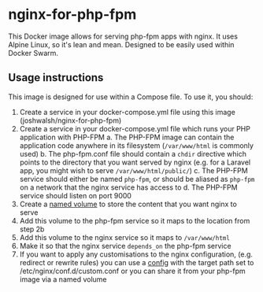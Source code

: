 # nginx-for-php-fpm

This Docker image allows for serving php-fpm apps with nginx. It uses Alpine Linux, so it's lean and mean. Designed to be easily used within Docker Swarm.

## Usage instructions

This image is designed for use within a Compose file. To use it, you should:

1. Create a service in your docker-compose.yml file using this image (joshwalsh/nginx-for-php-fpm)
2. Create a service in your docker-compose.yml file which runs your PHP application with PHP-FPM
    a. The PHP-FPM image can contain the application code anywhere in its filesystem (`/var/www/html` is commonly used)
    b. The php-fpm.conf file should contain a `chdir` directive which points to the directory that you want served by nginx (e.g. for a Laravel app, you might wish to serve `/var/www/html/public/`)
    c. The PHP-FPM service should either be named `php-fpm`, or should be aliased as `php-fpm` on a network that the nginx service has access to
    d. The PHP-FPM service should listen on port 9000
3. Create a [named volume](https://docs.docker.com/compose/compose-file/#volume-configuration-reference) to store the content that you want nginx to serve
4. Add this volume to the php-fpm service so it maps to the location from step 2b
5. Add this volume to the nginx service so it maps to `/var/www/html`
6. Make it so that the nginx service `depends_on` the php-fpm service
7. If you want to apply any customisations to the nginx configuration, (e.g. redirect or rewrite rules) you can use a [config](https://docs.docker.com/compose/compose-file/#configs) with the target path set to /etc/nginx/conf.d/custom.conf or you can share it from your php-fpm image via a named volume